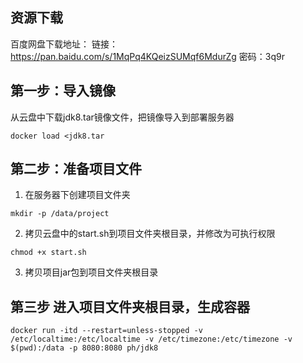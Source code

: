 ## 资源下载
百度网盘下载地址： 链接：https://pan.baidu.com/s/1MqPq4KQeizSUMqf6MdurZg 密码：3q9r

## 第一步：导入镜像
从云盘中下载jdk8.tar镜像文件，把镜像导入到部署服务器
```
docker load <jdk8.tar
```

## 第二步：准备项目文件
1. 在服务器下创建项目文件夹  

```
mkdir -p /data/project
```
2. 拷贝云盘中的start.sh到项目文件夹根目录，并修改为可执行权限  

```
chmod +x start.sh
```
3. 拷贝项目jar包到项目文件夹根目录

## 第三步 进入项目文件夹根目录，生成容器
```
docker run -itd --restart=unless-stopped -v /etc/localtime:/etc/localtime -v /etc/timezone:/etc/timezone -v $(pwd):/data -p 8080:8080 ph/jdk8
```
